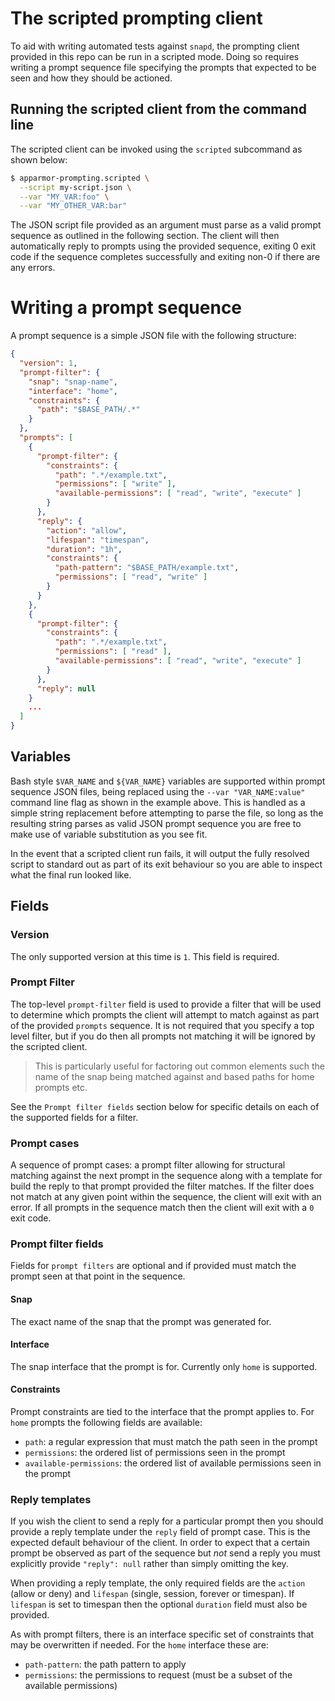 # The scripted prompting client

To aid with writing automated tests against `snapd`, the prompting client
provided in this repo can be run in a scripted mode. Doing so requires writing
a prompt sequence file specifying the prompts that expected to be seen and how
they should be actioned.

## Running the scripted client from the command line

The scripted client can be invoked using the `scripted` subcommand as shown below:

```bash
$ apparmor-prompting.scripted \
  --script my-script.json \
  --var "MY_VAR:foo" \
  --var "MY_OTHER_VAR:bar"
```

The JSON script file provided as an argument must parse as a valid prompt
sequence as outlined in the following section. The client will then
automatically reply to prompts using the provided sequence, exiting 0 exit code
if the sequence completes successfully and exiting non-0 if there are any
errors.

# Writing a prompt sequence

A prompt sequence is a simple JSON file with the following structure:

```json
{
  "version": 1,
  "prompt-filter": {
    "snap": "snap-name",
    "interface": "home",
    "constraints": {
      "path": "$BASE_PATH/.*"
    }
  },
  "prompts": [
    {
      "prompt-filter": {
        "constraints": {
          "path": ".*/example.txt",
          "permissions": [ "write" ],
          "available-permissions": [ "read", "write", "execute" ]
        }
      },
      "reply": {
        "action": "allow",
        "lifespan": "timespan",
        "duration": "1h",
        "constraints": {
          "path-pattern": "$BASE_PATH/example.txt",
          "permissions": [ "read", "write" ]
        }
      }
    },
    {
      "prompt-filter": {
        "constraints": {
          "path": ".*/example.txt",
          "permissions": [ "read" ],
          "available-permissions": [ "read", "write", "execute" ]
        }
      },
      "reply": null
    }
    ...
  ]
}
```

## Variables

Bash style `$VAR_NAME` and `${VAR_NAME}` variables are supported within prompt sequence JSON
files, being replaced using the `--var "VAR_NAME:value"` command line flag as shown in the
example above. This is handled as a simple string replacement before attempting to parse the
file, so long as the resulting string parses as valid JSON prompt sequence you are free to
make use of variable substitution as you see fit.

In the event that a scripted client run fails, it will output the fully resolved script to
standard out as part of its exit behaviour so you are able to inspect what the final run
looked like.

## Fields

### Version

The only supported version at this time is `1`. This field is required.

### Prompt Filter

The top-level `prompt-filter` field is used to provide a filter that will be used
to determine which prompts the client will attempt to match against as part of the
provided `prompts` sequence. It is not required that you specify a top level filter,
but if you do then all prompts not matching it will be ignored by the scripted client.

> This is particularly useful for factoring out common elements such the name of the
> snap being matched against and based paths for home prompts etc.

See the `Prompt filter fields` section below for specific details on each of the
supported fields for a filter.

### Prompt cases

A sequence of prompt cases: a prompt filter allowing for structural matching
against the next prompt in the sequence along with a template for build the
reply to that prompt provided the filter matches. If the filter does not match
at any given point within the sequence, the client will exit with an error. If
all prompts in the sequence match then the client will exit with a `0` exit
code.

### Prompt filter fields

Fields for `prompt filters` are optional and if provided must match the prompt
seen at that point in the sequence.

#### Snap

The exact name of the snap that the prompt was generated for.

#### Interface

The snap interface that the prompt is for. Currently only `home` is supported.

#### Constraints

Prompt constraints are tied to the interface that the prompt applies to. For `home`
prompts the following fields are available:

- `path`: a regular expression that must match the path seen in the prompt
- `permissions`: the ordered list of permissions seen in the prompt
- `available-permissions`: the ordered list of available permissions seen in the prompt

### Reply templates

If you wish the client to send a reply for a particular prompt then you should provide
a reply template under the `reply` field of prompt case. This is the expected default
behaviour of the client. In order to expect that a certain prompt be observed as part
of the sequence but _not_ send a reply you must explicitly provide `"reply": null`
rather than simply omitting the key.

When providing a reply template, the only required fields are the `action` (allow or deny)
and `lifespan` (single, session, forever or timespan). If `lifespan` is set to
timespan then the optional `duration` field must also be provided.

As with prompt filters, there is an interface specific set of constraints that may be
overwritten if needed. For the `home` interface these are:

- `path-pattern`: the path pattern to apply
- `permissions`: the permissions to request (must be a subset of the available permissions)
